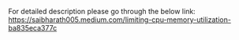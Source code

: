 For detailed description please go through the below link: https://saibharath005.medium.com/limiting-cpu-memory-utilization-ba835eca377c
